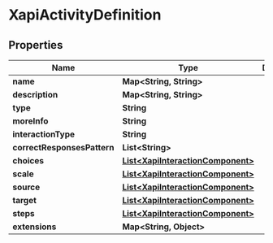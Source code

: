 
# XapiActivityDefinition

## Properties
Name | Type | Description | Notes
------------ | ------------- | ------------- | -------------
**name** | **Map&lt;String, String&gt;** |  |  [optional]
**description** | **Map&lt;String, String&gt;** |  |  [optional]
**type** | **String** |  |  [optional]
**moreInfo** | **String** |  |  [optional]
**interactionType** | **String** |  |  [optional]
**correctResponsesPattern** | **List&lt;String&gt;** |  |  [optional]
**choices** | [**List&lt;XapiInteractionComponent&gt;**](XapiInteractionComponent.md) |  |  [optional]
**scale** | [**List&lt;XapiInteractionComponent&gt;**](XapiInteractionComponent.md) |  |  [optional]
**source** | [**List&lt;XapiInteractionComponent&gt;**](XapiInteractionComponent.md) |  |  [optional]
**target** | [**List&lt;XapiInteractionComponent&gt;**](XapiInteractionComponent.md) |  |  [optional]
**steps** | [**List&lt;XapiInteractionComponent&gt;**](XapiInteractionComponent.md) |  |  [optional]
**extensions** | **Map&lt;String, Object&gt;** |  |  [optional]



